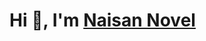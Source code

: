 <h1 align="left">Hi 👋, I'm <a href='https://naisan.netlify.app/' target='_blank'>Naisan Novel</a> </h1>

